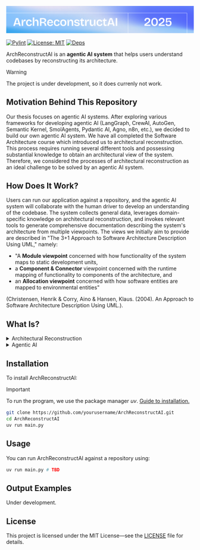 ![Header](docs/img/cover.png)

[![Pylint](https://github.com/simonskodt/arch-reconstruct-ai/actions/workflows/pylint.yml/badge.svg?branch=main)](https://github.com/simonskodt/arch-reconstruct-ai/actions/workflows/pylint.yml)
[![License: MIT](https://cdn.prod.website-files.com/5e0f1144930a8bc8aace526c/65dd9eb5aaca434fac4f1c34_License-MIT-blue.svg)](/LICENSE)
[![Deps](https://cdn.prod.website-files.com/5e0f1144930a8bc8aace526c/65dd9eb5aaca434fac4f1c9e_Deps-Up--to--date-brightgreen.svg)]()

ArchReconstructAI is an **agentic AI system** that helps users understand codebases by reconstructing its architecture.

> [!WARNING]
> The project is under development, so it does currenly not work.

## Motivation Behind This Repository

Our thesis focuses on agentic AI systems. After exploring various frameworks for developing agentic AI (LangGraph, CrewAI, AutoGen, Semantic Kernel, SmolAgents, Pydantic AI, Agno, n8n, etc.), we decided to build our own agentic AI system. We have all completed the Software Architecture course which introduced us to architectural reconstruction. This process requires running several different tools and possessing substantial knowledge to obtain an architectural view of the system. Therefore, we considered the processes of architectural reconstruction as an ideal challenge to be solved by an agentic AI system.

## How Does It Work?

Users can run our application against a repository, and the agentic AI system will collaborate with the human driver to develop an understanding of the codebase. The system collects general data, leverages domain-specific knowledge on architectural reconstruction, and invokes relevant tools to generate comprehensive documentation describing the system's architecture from multiple viewpoints. The views we initially aim to provide are described in "The 3+1 Approach to Software Architecture Description Using UML," namely:

- "A **Module viewpoint** concerned with how functionality of the system maps
to static development units,
- a **Component & Connector** viewpoint concerned with the runtime mapping
of functionality to components of the architecture, and
- an **Allocation viewpoint** concerned with how software entities are mapped
to environmental entities"

(Christensen, Henrik & Corry, Aino & Hansen, Klaus. (2004). An Approach to Software Architecture Description Using UML.).

## What Is?

<details>
    <summary>Architectural Reconstruction</summary>
    Architectural reconstruction is the process of recovering, documenting, and understanding the architectural design of an existing software system. This technique helps developers comprehend how different components of a codebase interact with each other by recreating architectural models from source code and other artifacts.
</details>

<details>
    <summary>Agentic AI</summary>
    Agentic AI refers to artificial intelligence systems that act as agents with some degree of autonomy, purpose-directedness, and the ability to perform tasks on behalf of users.
    Microsoft defines it as:
    <blockquote>
    AI Agents are <b>systems</b> that enable <b>Large Language Models (LLMs)</b> to <b>perform actions</b> by extending their capabilities by giving LLMs <b>access to tools</b> and <b>knowledge</b>
    </blockquote>
</details>

## Installation

To install ArchReconstructAI:

> [!IMPORTANT]
> To run the program, we use the package manager *uv*. [Guide to installation.](https://github.com/astral-sh/uv)

```bash
git clone https://github.com/yourusername/ArchReconstructAI.git
cd ArchReconstructAI
uv run main.py
```

## Usage

You can run ArchReconstructAI against a repository using:

```bash
uv run main.py # TBD
```

## Output Examples

Under development.

## License

This project is licensed under the MIT License—see the [LICENSE](LICENSE) file for details.
